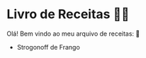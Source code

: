 # Livro de Receitas :man_cook:

Olá! Bem vindo ao meu arquivo de receitas: :wave:

- Strogonoff de Frango







